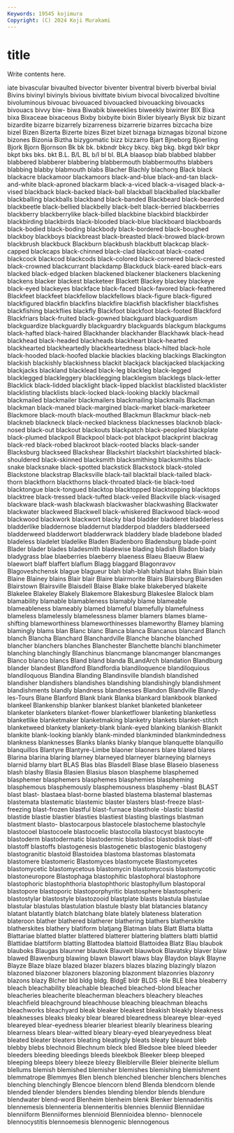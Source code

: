 ```yaml
---
Keywords: 19545 kojimura
Copyright: (C) 2024 Koji Murakami
---
```


# title

Write contents here.



iate bivascular bivaulted
bivector biventer biventral biverb biverbal bivial Bivins bivinyl bivinyls bivious
bivittate bivium bivocal bivocalized bivoltine bivoluminous bivouac bivouaced bivouacked bivouacking
bivouacks bivouacs bivvy biw- biwa Biwabik biweeklies biweekly biwinter BIX
Bixa bixa Bixaceae bixaceous Bixby bixbyite bixin Bixler biyearly Biysk
biz bizant bizardite bizarre bizarrely bizarreness bizarrerie bizarres bizcacha bize
bizel Bizen Bizerta Bizerte bizes Bizet bizet biznaga biznagas bizonal
bizone bizones Bizonia Biztha bizygomatic bizz bizzarro Bjart Bjneborg Bjoerling
Bjork Bjorn Bjornson Bk bk bk. bkbndr bkcy bkcy. bkg
bkg. bkgd bklr bkpr bkpt bks bks. bkt B.L. B/L
BL b/l bl bl. BLA blaasop blab blabbed blabber blabbered
blabberer blabbering blabbermouth blabbermouths blabbers blabbing blabby blabmouth blabs Blacher
Blachly blachong Black black blackacre blackamoor blackamoors black-and-blue black-and-tan black-and-white
black-aproned blackarm black-a-viced black-a-visaged black-a-vised blackback black-backed black-ball blackball blackballed
blackballer blackballing blackballs blackband black-banded Blackbeard black-bearded blackbeetle black-bellied blackbelly
black-belt black-berried blackberries blackberry blackberrylike black-billed blackbine blackbird blackbirder blackbirding
blackbirds black-blooded black-blue blackboard blackboards black-bodied black-boding blackbody black-bordered black-boughed
blackboy blackboys blackbreast black-breasted black-browed black-brown blackbrush blackbuck Blackburn blackbush
blackbutt blackcap black-capped blackcaps black-chinned black-clad blackcoat black-coated blackcock blackcod
blackcods black-colored black-cornered black-crested black-crowned blackcurrant blackdamp Blackduck black-eared black-ears
blacked black-edged blacken blackened blackener blackeners blackening blackens blacker blackest
blacketeer Blackett Blackey blackey blackeye black-eyed blackeyes blackface black-faced black-favored
black-feathered Blackfeet blackfeet blackfellow blackfellows black-figure black-figured blackfigured blackfin blackfins
blackfire blackfish blackfisher blackfishes blackfishing blackflies blackfly Blackfoot blackfoot black-footed
Blackford Blackfriars black-fruited black-gowned blackguard blackguardism blackguardize blackguardly blackguardry blackguards
blackgum blackgums black-hafted black-haired Blackhander blackhander Blackhawk black-head blackhead black-headed
blackheads blackheart black-hearted blackhearted blackheartedly blackheartedness black-hilted black-hole black-hooded black-hoofed
blackie blackies blacking blackings Blackington blackish blackishly blackishness blackit blackjack
blackjacked blackjacking blackjacks blackland blacklead black-leg blackleg black-legged blacklegged blackleggery
blacklegging blacklegism blacklegs black-letter Blacklick black-lidded blacklight black-lipped blacklist blacklisted
blacklister blacklisting blacklists black-locked black-looking blackly blackmail blackmailed blackmailer blackmailers
blackmailing blackmails Blackman blackman black-maned black-margined black-market black-marketeer Blackmore black-mouth
black-mouthed Blackmun Blackmur black-neb blackneb blackneck black-necked blackness blacknesses blacknob
black-nosed black-out blackout blackouts blackpatch black-peopled blackplate black-plumed blackpoll Blackpool
black-pot blackpot blackprint blackrag black-red black-robed blackroot black-rooted blacks black-sander
Blacksburg blackseed Blackshear Blackshirt blackshirt blackshirted black-shouldered black-skinned blacksmith blacksmithing
blacksmiths black-snake blacksnake black-spotted blackstick Blackstock black-stoled Blackstone blackstrap Blacksville
black-tail blacktail black-tailed black-thorn blackthorn blackthorns black-throated black-tie black-toed blacktongue
black-tongued blacktop blacktopped blacktopping blacktops blacktree black-tressed black-tufted black-veiled Blackville
black-visaged blackware black-wash blackwash blackwasher blackwashing Blackwater blackwater blackweed Blackwell
black-whiskered Blackwood black-wood blackwood blackwork blackwort blacky blad bladder bladderet
bladderless bladderlike bladdernose bladdernut bladderpod bladders bladderseed bladderweed bladderwort bladderwrack
bladdery blade bladebone bladed bladeless bladelet bladelike Bladen Bladenboro Bladensburg
blade-point Blader blader blades bladesmith bladewise blading bladish Bladon blady
bladygrass blae blaeberries blaeberry blaeness Blaeu Blaeuw Blaew blaewort blaff
blaffert blaflum Blagg blaggard Blagonravov Blagoveshchensk blague blagueur blah blah-blah
blahlaut blahs Blain blain Blaine Blainey blains Blair blair Blaire
blairmorite Blairs Blairsburg Blairsden Blairstown Blairsville Blaisdell Blaise Blake blake
blakeberyed blakeite Blakelee Blakeley Blakely Blakemore Blakesburg Blakeslee Blalock blam
blamability blamable blamableness blamably blame blameable blameableness blameably blamed blameful
blamefully blamefulness blameless blamelessly blamelessness blamer blamers blames blame-shifting blameworthiness
blameworthinesses blameworthy Blamey blaming blamingly blams blan Blanc blanc Blanca
blanca Blancanus blancard Blanch blanch Blancha Blanchard Blanchardville Blanche blanche
blanched blancher blanchers blanches Blanchester Blanchette blanchi blanchimeter blanching blanchingly
Blanchinus blancmange blancmanger blancmanges Blanco blanco blancs Bland bland blanda
BLandArch blandation Blandburg blander blandest Blandford Blandfordia blandiloquence blandiloquious blandiloquous
Blandina Blanding Blandinsville blandish blandished blandisher blandishers blandishes blandishing blandishingly
blandishment blandishments blandly blandness blandnesses Blandon Blandville Blandy-les-Tours Blane Blanford
Blank blank Blanka blankard blankbook blanked blankeel Blankenship blanker blankest
blanket blanketed blanketeer blanketer blanketers blanket-flower blanketflower blanketing blanketless blanketlike
blanketmaker blanketmaking blanketry blankets blanket-stitch blanketweed blankety blankety-blank blank-eyed blanking
blankish Blankit blankite blank-looking blankly blank-minded blankminded blankmindedness blankness blanknesses
Blanks blanks blanky blanque blanquette blanquillo blanquillos Blantyre Blantyre-Limbe blaoner
blaoners blare blared blares Blarina blarina blaring blarney blarneyed blarneyer
blarneying blarneys blarnid blarny blart BLAS Blas blas Blasdell Blase
blase Blaseio blaseness blash blashy Blasia Blasien Blasius blason blaspheme
blasphemed blasphemer blasphemers blasphemes blasphemies blaspheming blasphemous blasphemously blasphemousness blasphemy
-blast BLAST blast blast- blastaea blast-borne blasted blastema blastemal blastemas
blastemata blastematic blastemic blaster blasters blast-freeze blast-freezing blast-frozen blastful blast-furnace
blasthole -blastic blastid blastide blastie blastier blasties blastiest blasting blastings
blastman blastment blasto- blastocarpous blastocele blastocheme blastochyle blastocoel blastocoele blastocoelic
blastocolla blastocyst blastocyte blastoderm blastodermatic blastodermic blastodisc blastodisk blast-off blastoff
blastoffs blastogenesis blastogenetic blastogenic blastogeny blastogranitic blastoid Blastoidea blastoma blastomas
blastomata blastomere blastomeric Blastomyces blastomycete Blastomycetes blastomycetic blastomycetous blastomycin blastomycosis
blastomycotic blastoneuropore Blastophaga blastophitic blastophoral blastophore blastophoric blastophthoria blastophthoric blastophyllum
blastoporal blastopore blastoporic blastoporphyritic blastosphere blastospheric blastostylar blastostyle blastozooid blastplate
blasts blastula blastulae blastular blastulas blastulation blastule blasty blat blatancies
blatancy blatant blatantly blatch blatchang blate blately blateness blateration blateroon
blather blathered blatherer blathering blathers blatherskite blatherskites blathery blatiform blatjang
Blatman blats Blatt Blatta blatta Blattariae blatted blatter blattered blatterer
blattering blatters blatti blattid Blattidae blattiform blatting Blattodea blattoid Blattoidea
Blatz Blau blaubok blauboks Blaugas blaunner blautok Blauvelt blauwbok Blavatsky
blaver blaw blawed Blawenburg blawing blawn blawort blaws blay Blaydon
blayk Blayne Blayze Blaze blaze blazed blazer blazers blazes blazing
blazingly blazon blazoned blazoner blazoners blazoning blazonment blazonries blazonry blazons
blazy Blcher bld bldg bldg. BldgE bldr BLDS -ble BLE
blea bleaberry bleach bleachability bleachable bleached bleached-blond bleacher bleacheries bleacherite
bleacherman bleachers bleachery bleaches bleachfield bleachground bleachhouse bleaching bleachman bleachs
bleachworks bleachyard bleak bleaker bleakest bleakish bleakly bleakness bleaknesses bleaks
bleaky blear bleared blearedness bleareye blear-eyed bleareyed blear-eyedness blearier bleariest
blearily bleariness blearing blearness blears blear-witted bleary bleary-eyed blearyeyedness bleat
bleated bleater bleaters bleating bleatingly bleats bleaty bleaunt bleb blebby
blebs blechnoid Blechnum bleck bled Bledsoe blee bleed bleeder bleeders
bleeding bleedings bleeds bleekbok Bleeker bleep bleeped bleeping bleeps bleery
bleeze bleezy Bleiblerville Bleier bleinerite blellum blellums blemish blemished blemisher
blemishes blemishing blemishment blemmatrope Blemmyes Blen blench blenched blencher blenchers
blenches blenching blenchingly Blencoe blencorn blend Blenda blendcorn blende blended
blender blenders blendes blending blendor blends blendure blendwater blend-word Blenheim
blenheim blenk Blenker blennadenitis blennemesis blennenteria blennenteritis blennies blenniid Blenniidae
blenniiform Blenniiformes blennioid Blennioidea blenno- blennocele blennocystitis blennoemesis blennogenic blennogenous
